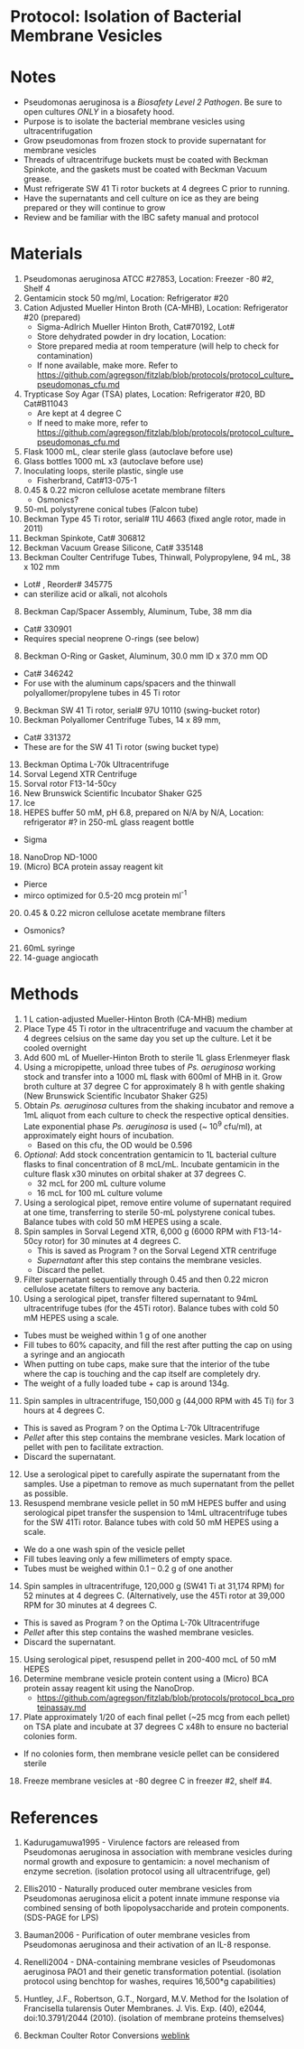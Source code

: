 Protocol: Isolation of Bacterial Membrane Vesicles
==================================================

# Notes
-   Pseudomonas aeruginosa is a *Biosafety Level 2 Pathogen*. Be sure to open cultures *ONLY* in a biosafety hood. 
-   Purpose is to isolate the bacterial membrane vesicles using ultracentrifugation
-   Grow pseudomonas from frozen stock to provide supernatant for membrane vesicles
-   Threads of ultracentrifuge buckets must be coated with Beckman Spinkote, and the gaskets must be coated with Beckman Vacuum grease. 
-   Must refrigerate SW 41 Ti rotor buckets at 4 degrees C prior to running.
-   Have the supernatants and cell culture on ice as they are being prepared or they will continue to grow
-   Review and be familiar with the IBC safety manual and protocol

# Materials

1. Pseudomonas aeruginosa ATCC #27853, Location: Freezer -80 #2, Shelf 4
2. Gentamicin stock 50 mg/ml, Location: Refrigerator #20
3. Cation Adjusted Mueller Hinton Broth (CA-MHB), Location: Refrigerator #20 (prepared)
   - Sigma-Adlrich Mueller Hinton Broth, Cat#70192, Lot#
   - Store dehydrated powder in dry location, Location:
   - Store prepared media at room temperature (will help to check for contamination)
   - If none available, make more. Refer to https://github.com/agregson/fitzlab/blob/protocols/protocol_culture_pseudomonas_cfu.md
4. Trypticase Soy Agar (TSA) plates, Location: Refrigerator #20, BD Cat#B11043 
   - Are kept at 4 degree C
   - If need to make more, refer to https://github.com/agregson/fitzlab/blob/protocols/protocol_culture_pseudomonas_cfu.md
4. Flask 1000 mL, clear sterile glass (autoclave before use)
5. Glass bottles 1000 mL x3 (autoclave before use)
5. Inoculating loops, sterile plastic, single use
   - Fisherbrand, Cat#13-075-1
5. 0.45 & 0.22 micron cellulose acetate membrane filters
   - Osmonics?
6.  50-mL polystyrene conical tubes (Falcon tube)
8.  Beckman Type 45 Ti rotor, serial\# 11U 4663 (fixed angle rotor, made in 2011)
10.  Beckman Spinkote, Cat\# 306812
11.  Beckman Vacuum Grease Silicone, Cat\# 335148
12.  Beckman Coulter Centrifuge Tubes, Thinwall, Polypropylene, 94 mL, 38 x 102 mm
   - Lot\# , Reorder\# 345775
   - can sterilize acid or alkali, not alcohols
8.  Beckman Cap/Spacer Assembly, Aluminum, Tube, 38 mm dia
   - Cat\# 330901
   - Requires special neoprene O-rings (see below)
8.  Beckman O-Ring or Gasket, Aluminum, 30.0 mm ID x 37.0 mm OD
   - Cat\# 346242
   - For use with the aluminum caps/spacers and the thinwall polyallomer/propylene tubes in 45 Ti rotor
9.  Beckman SW 41 Ti rotor, serial\# 97U 10110 (swing-bucket rotor) 
10.  Beckman Polyallomer Centrifuge Tubes, 14 x 89 mm,
   - Cat\# 331372
   - These are for the SW 41 Ti rotor (swing bucket type)
13.  Beckman Optima L-70k Ultracentrifuge
14.  Sorval Legend XTR Centrifuge
15. Sorval rotor F13-14-50cy
16. New Brunswick Scientific Incubator Shaker G25
15. Ice
17. HEPES buffer 50 mM, pH 6.8, prepared on N/A by N/A, Location: refrigerator #? in 250-mL glass reagent bottle
   - Sigma
18. NanoDrop ND-1000
18. (Micro) BCA protein assay reagent kit
   - Pierce
   - mirco optimized for 0.5-20 mcg protein ml<sup>-1</sup>
20. 0.45 & 0.22 micron cellulose acetate membrane filters
   - Osmonics?
21. 60mL syringe
22. 14-guage angiocath

# Methods

1. 1 L cation-adjusted Mueller-Hinton Broth (CA-MHB) medium 
2. Place Type 45 Ti rotor in the ultracentrifuge and vacuum the chamber at 4 degrees celsius on the same day you set up the culture. Let it be cooled overnight
3. Add 600 mL of Mueller-Hinton Broth to sterile 1L glass Erlenmeyer flask
4. Using a micropipette, unload three tubes of *Ps. aeruginosa* working stock and transfer into a 1000 mL flask with 600ml of MHB in it. Grow broth culture at 37 degree C for approximately 8 h with gentle shaking (New Brunswick Scientific Incubator Shaker G25)
5. Obtain *Ps. aeruginosa* cultures from the shaking incubator and remove a 1mL aliquot from each culture to check the respective optical densities. Late exponential phase *Ps. aeruginosa* is used (~ 10<sup>9</sup> cfu/ml), at approximately eight hours of incubation.
   - Based on this cfu, the OD would be 0.596
6. _Optional_: Add stock concentration gentamicin to 1L bacterial culture flasks to final concentration of 8 mcL/mL. Incubate gentamicin in the culture flask x30 minutes on orbital shaker at 37 degrees C.
   - 32 mcL for 200 mL culture volume
   - 16 mcL for 100 mL culture volume
7. Using a serological pipet, remove entire volume of supernatant required at one time, transferring to sterile 50-mL polystyrene conical tubes. Balance tubes with cold 50 mM HEPES using a scale.
8. Spin samples in Sorval Legend XTR, 6,000 g (6000 RPM with F13-14-50cy rotor) for 30 minutes at 4 degrees C.
   - This is saved as Program ? on the Sorval Legend XTR centrifuge
   - *Supernatant* after this step contains the membrane vesicles.
   - Discard the pellet.
9. Filter supernatant sequentially through 0.45 and then 0.22 micron cellulose acetate filters to remove any bacteria.
10. Using a serological pipet, transfer filtered supernatant to 94mL ultracentrifuge tubes (for the 45Ti rotor). Balance tubes with cold 50 mM HEPES using a scale.
   - Tubes must be weighed within 1 g of one another
   - Fill tubes to 60% capacity, and fill the rest after putting the cap on using a syringe and an angiocath
   - When putting on tube caps, make sure that the interior of the tube where the cap is touching and the cap itself are completely dry.
   - The weight of a fully loaded tube + cap is around 134g.
11. Spin samples in ultracentrifuge, 150,000 g (44,000 RPM with 45 Ti) for 3 hours at 4 degrees C.
   - This is saved as Program ? on the Optima L-70k Ultracentrifuge
   - *Pellet* after this step contains the membrane vesicles. Mark location of pellet with pen to facilitate extraction.
   - Discard the supernatant.
12. Use a serological pipet to carefully aspirate the supernatant from the samples. Use a pipetman to remove as much supernatant from the pellet as possible.
13. Resuspend membrane vesicle pellet in 50 mM HEPES buffer and using serological pipet transfer the suspension to 14mL ultracentrifuge tubes for the SW 41Ti rotor. Balance tubes with cold 50 mM HEPES using a scale.
   - We do a one wash spin of the vesicle pellet
   - Fill tubes leaving only a few millimeters of empty space.
   - Tubes must be weighed within 0.1 – 0.2 g of one another

14. Spin samples in ultracentrifuge, 120,000 g (SW41 Ti at 31,174 RPM) for 52 minutes at 4 degrees C. (Alternatively, use the 45Ti rotor at 39,000 RPM for 30 minutes at 4 degrees C.
   - This is saved as Program ? on the Optima L-70k Ultracentrifuge
   - *Pellet* after this step contains the washed membrane vesicles.
   - Discard the supernatant.
15. Using serological pipet, resuspend pellet in 200-400 mcL of 50 mM HEPES 
16. Determine membrane vesicle protein content using a (Micro) BCA protein assay reagent kit using the NanoDrop.
    - https://github.com/agregson/fitzlab/blob/protocols/protocol_bca_proteinassay.md
17. Plate approximately 1/20 of each final pellet (~25 mcg from each pellet) on TSA plate and incubate at 37 degrees C x48h to ensure no bacterial colonies form.
   - If no colonies form, then membrane vesicle pellet can be considered sterile
18. Freeze membrane vesicles at -80 degree C in freezer #2, shelf #4.

# References

1. Kadurugamuwa1995 - Virulence factors are released from Pseudomonas aeruginosa in association with membrane vesicles during normal growth and exposure to gentamicin: a novel mechanism of enzyme secretion. (isolation protocol using all ultracentrifuge, gel)

2. Ellis2010 - Naturally produced outer membrane vesicles from Pseudomonas aeruginosa elicit a potent innate immune response via combined sensing of both lipopolysaccharide and protein components. (SDS-PAGE for LPS)

3. Bauman2006 - Purification of outer membrane vesicles from Pseudomonas aeruginosa and their activation of an IL-8 response.

4. Renelli2004 - DNA-containing membrane vesicles of Pseudomonas aeruginosa PAO1 and their genetic transformation potential. (isolation protocol using benchtop for washes, requires 16,500*g capabilities)

5. Huntley, J.F., Robertson, G.T., Norgard, M.V. Method for the Isolation of Francisella tularensis Outer Membranes. J. Vis. Exp. (40), e2044, doi:10.3791/2044 (2010). (isolation of membrane proteins themselves)

6. Beckman Coulter Rotor Conversions [weblink](https://www.beckmancoulter.com/wsrportal/wsrportal.portal?_nfpb=true&_windowLabel=UCM_RENDERER&_urlType=render&wlpUCM_RENDERER_path=%2Fwsr%2Fresearch-and-discovery%2Fproducts-and-services%2Fcentrifugation%2Frotors%2Findex.htm&wlpUCM_RENDERER_t=3)

[^1]: Authors: Created by Patil Injean on 2014-06-30; Modified by JH 2015-07 and ALG 2014-07/2014-11/2015-08

